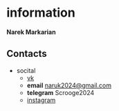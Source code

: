 # information


**Narek Markarian**


## Contacts


- socital
  - [vk](https://vk.com/id18651700)
  - **email** naruk2024@gmail.com
  - **telegram** Scrooge2024
  - [instagram](https://www.instagram.com/narek2024/)


